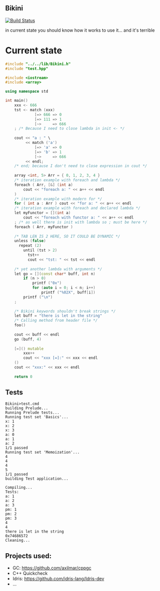 Bikini
------

[![Build Status](https://travis-ci.org/Heather/Bikini.png?branch=master)](https://travis-ci.org/Heather/Bikini)

in current state you should know how it works to use it... and it's terrible

Current state
=============

``` cpp
#include "../../lib/Bikini.h"
#include "test.hpp"

#include <iostream>
#include <array>

using namespace std

int main()
    xxx <- 666
    tst <- match (xxx)
             [=> 666 => 0
             [=> 111 => 1
             [~>     => 666
    ; /* Because I need to close lambda in init <- */
    
    cout << "a : " \
         << match ('a')
             [=> 'a' => 0
             [=> 'b' => 1
             [~>     => 666
         << endl;
    /* end; because I don't need to close expression in cout */
    
    array <int, 5> Arr = { 0, 1, 2, 3, 4 }
    /* iteration example with foreach and lambda */
    foreach ( Arr, [&] (int a)
        cout << "foreach a: " << a++ << endl
    )
    /* iteration example with modern for */
    for ( int a : Arr ) cout << "for a: " << a++ << endl
    /* iteration example with foreach and declared lambda */
    let myFunctor = [](int a)
        cout << "foreach with functor a: " << a++ << endl
    ; /* as well there is init with lambda so ; must be here */
    foreach ( Arr, myFunctor )
    
    /* TAB LEN IS 2 HERE, SO IT COULD BE DYNAMIC */
    unless (false)
      repeat (2)
        until (tst > 2)
          tst++
          cout << "tst: " << tst << endl
    
    /* yet another lambda with arguments */
    let go = [](const char* buff, int n)
        if (n > 0)
            printf ("0x")
            for (auto i = 0; i < n; i++)
                printf ("%02X", buff[i])
        printf ("\n")
    ;
    
    /* Bikini keywords shouldn't break strings */
    let buff = "there is let in the string"
    /* Calling method from header file */
    foo()
    
    cout << buff << endl
    go (buff, 4)
    
    [=]() mutable
        xxx++
        cout << "xxx [=]:" << xxx << endl
    ()
    cout << "xxx:" << xxx << endl
    
    return 0
```

Tests
-----

``` shell
Bikini>test.cmd
building Prelude...
Running Prelude tests...
Running test set 'Basics'...
x: 1
x: 2
x: 3
a: 0
a: 1
a: 2
1/1 passed
Running test set 'Memoization'...
4
4
4
5
1/1 passed
building Test application...

Compiling...
Tests:
a: 1
a: 2
a: 3
pm: 1
pm: 2
pm: 3
4
4
there is let in the string
0x74686572
Cleaning...
```

Projects used:
--------------

 - GC: https://github.com/axilmar/cppgc
 - C++ Quickcheck
 - Idris: https://github.com/idris-lang/Idris-dev
 - ...
